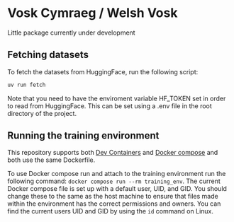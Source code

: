 # Vosk Cymraeg / Welsh Vosk

Little package currently under development

## Fetching datasets

To fetch the datasets from HuggingFace, run the following script:
```bash
uv run fetch
```
Note that you need to have the enviroment variable HF_TOKEN set in order to read from HuggingFace. This can be set using a .env file in the root directory of the project.

## Running the training environment
This repository supports both [Dev Containers](https://containers.dev/) and [Docker compose](https://docs.docker.com/compose/) and both use the same Dockerfile.

To use Docker compose run and attach to the training environment run the following command:
`docker compose run --rm training_env`. The current Docker compose file is set up with a default user, UID, and GID. You should change these to the same as the host machine to ensure that files made within the environment has the correct permissions and owners. You can find the current users UID and GID by using the `id` command on Linux.
